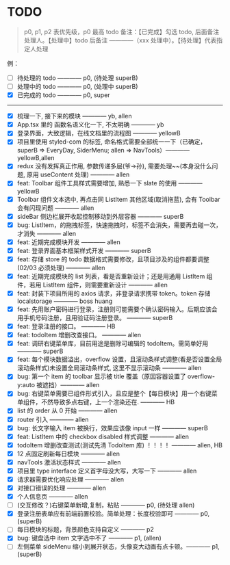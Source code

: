 # TODO

> p0, p1, p2 表优先级，p0 最高
> todo 备注：【已完成】勾选 todo, 后面备注处理人。【处理中】todo 后备注 ————（xxx 处理中）。【待处理】代表指定人处理

例：

- [ ] 待处理的 todo ———— p0, (待处理 superB)
- [ ] 处理中的 todo ———— p0, (处理中 superB)
- [x] 已完成的 todo ———— p0, super

---

- [x] 梳理一下, 接下来的模块 ———— yb, allen
- [x] App.tsx 里的 函数名语义化一下, 不太明确 ———— yb
- [x] 登录界面，大致逻辑，在线文档里的流程图 ———— yellowB
- [x] 项目里使用 styled-com 的标签, 命名格式需要全部统一一下（已确定，superB => EveryDay, SiderMenu; allen => NavTools）———— yellowB,allen
- [x] redux 没有发挥真正作用, 参数传递多层(爷->孙), 需要处理~~(本身没什么问题, 原用 useContent 处理) ———— allen
- [x] feat: Toolbar 组件工具样式需要增加, 熟悉一下 slate 的使用 ———— yellowB
- [x] Toolbar 组件文本选中, 再点击同 ListItem 其他区域(取消拖蓝), 会有 Toolbar 会有闪现问题 ———— allen
- [x] sideBar 侧边栏展开收起控制移动到外层容器 ———— superB
- [x] bug: ListItem，的拖拽标签，快速拖拽时，标签不会消失，需要再去碰一次，才消失 ———— allen
- [x] feat: 近期完成模块开发 ———— allen
- [x] feat: 登录界面基本框架样式开发 ———— superB
- [x] feat: 存储 store 的 todo 数据格式需要修改，且项目涉及的组件都要调整(02/03 必须处理) ———— allen
- [x] feat: 近期完成模块的 list 列表，看是否重新设计；还是用通用 ListItem 组件，若用 ListItem 组件，则需要重新设计 ———— allen
- [x] feat: 封装下项目所用的 axios 请求，非登录请求携带 token。token 存储 localstorage ———— boss huang
- [x] feat: 先用账户密码进行登录，注册则可能需要个确认密码输入。后期应该会用手机号码注册，且用验证码注册登录。 ———— superB
- [x] feat: 登录注册的接口。 ———— HB
- [x] feat: todoItem 增删改查接口。 ———— allen
- [x] feat: 调研右键菜单库，目前用途是删除可编辑的 todoItem。需简单好用 ———— superB
- [x] feat: 每个模块数据溢出，overflow 设置，且滚动条样式调整(看是否设置全局滚动条样式)未设置全局滚动条样式, 这里不显示滚动条 ———— allen
- [x] bug: 第一个 item 的 toolbar 显示被 title 覆盖（原因容器设置了 overflow-y:auto 被遮挡）———— allen
- [x] bug: 右键菜单需要已组件形式引入，且应是整个【每日模块】用一个右键菜单组件，不然导致多点右键，上一个渲染还在. ———— HB
- [x] list 的 order 从 0 开始 ———— allen
- [x] router 引入 ———— allen
- [x] bug: 长文字输入 item 被换行，效果应该像 input 一样 ———— superB
- [x] feat: ListItem 中的 checkbox disabled 样式调整 ———— allen
- [x] todoItem 增删改查测试(测试先清 TodoItem 库) ！！！！ ———— allen, HB
- [x] 12 点固定刷新每日模块 ———— allen
- [x] navTools 激活状态样式 ———— allen
- [x] 项目里 type interface 定义首字母没大写，大写一下 ———— allen
- [x] 请求器需要优化响应处理 ———— allen
- [x] 对接口错误的处理 ———— allen
- [x] 个人信息页 ———— allen
- [ ] (交互修改？)右键菜单新增,复制，粘贴 ———— p0, (待处理 allen)
- [x] 登录注册表单应有前端前置校验。简单处理：长度校验即可 ———— p0, (superB)
- [ ] 每日模块的标题，背景颜色支持自定义 ———— p2
- [x] bug: 键盘选中 item 文字选中不了 ———— p1, (allen)
- [ ] 左侧菜单 sideMenu 缩小到展开状态，头像变大动画有点卡顿。———— p1, (superB)
